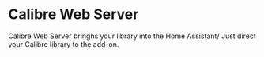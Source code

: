 # Calibre Web Server

Calibre Web Server bringhs your library into the Home Assistant/ Just direct your Calibre library to the add-on.